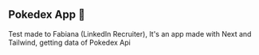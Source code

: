 ## Pokedex App 🚀

Test made to Fabiana (LinkedIn Recruiter), It's an app made with Next and Tailwind, getting data of Pokedex Api

